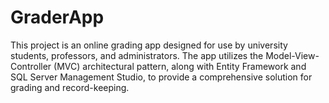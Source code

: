 # GraderApp
This project is an online grading app designed for use by university students, professors, and administrators. The app utilizes the Model-View-Controller (MVC) architectural pattern, along with Entity Framework and SQL Server Management Studio, to provide a comprehensive solution for grading and record-keeping.
